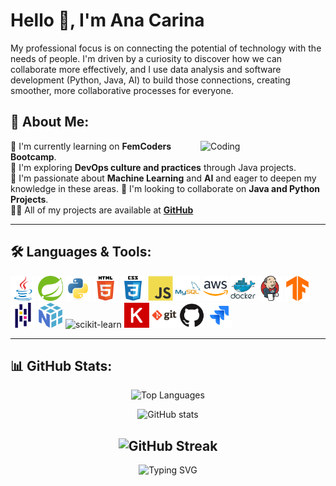 # Hello 👋, I'm Ana Carina

My professional focus is on connecting the potential of technology with the needs of people. I'm driven by a curiosity to discover how we can collaborate more effectively, and I use data analysis and software development (Python, Java, AI) to build those connections, creating smoother, more collaborative processes for everyone.

## 🚀 About Me:

<img align="right" alt="Coding" width="200" src="https://media.giphy.com/media/v1.Y2lkPWVjZjA1ZTQ3dDEwMHA5NDZhMHVvNzVmdzNhcWtvb285dmxhY2o4dnJnZ2ZtMXUyeCZlcD12MV9naWZzX3NlYXJjaCZjdD1n/3o6ZsVLQTBtpTQ7bZC/giphy.gif">

🌱 I'm currently learning on **FemCoders Bootcamp**.  
🌱 I'm exploring **DevOps culture and practices** through Java projects.  
🌱 I'm passionate about **Machine Learning** and **AI** and eager to deepen my knowledge in these areas.
👯 I'm looking to collaborate on **Java and Python Projects**.  
👨‍💻 All of my projects are available at **[GitHub](https://github.com/acpp2510)**  


---

## 🛠️ Languages & Tools:

<p align="left">
<img src="https://raw.githubusercontent.com/devicons/devicon/master/icons/java/java-original.svg" alt="java" width="40" height="40"/>
<img src="https://raw.githubusercontent.com/devicons/devicon/master/icons/spring/spring-original.svg" alt="spring" width="40" height="40"/>
<img src="https://raw.githubusercontent.com/devicons/devicon/master/icons/python/python-original.svg" alt="python" width="40" height="40"/>
<img src="https://raw.githubusercontent.com/devicons/devicon/master/icons/html5/html5-original-wordmark.svg" alt="html5" width="40" height="40"/>
<img src="https://raw.githubusercontent.com/devicons/devicon/master/icons/css3/css3-original-wordmark.svg" alt="css3" width="40" height="40"/>
<img src="https://raw.githubusercontent.com/devicons/devicon/master/icons/javascript/javascript-original.svg" alt="javascript" width="40" height="40"/>
<img src="https://raw.githubusercontent.com/devicons/devicon/master/icons/mysql/mysql-original-wordmark.svg" alt="mysql" width="40" height="40"/>
<img src="https://raw.githubusercontent.com/devicons/devicon/master/icons/amazonwebservices/amazonwebservices-original-wordmark.svg" alt="aws" width="40" height="40"/>
<img src="https://raw.githubusercontent.com/devicons/devicon/master/icons/docker/docker-original-wordmark.svg" alt="docker" width="40" height="40"/>
<img src="https://raw.githubusercontent.com/devicons/devicon/master/icons/jenkins/jenkins-original.svg" alt="jenkins" width="40" height="40"/>
<img src="https://raw.githubusercontent.com/devicons/devicon/master/icons/tensorflow/tensorflow-original.svg" alt="tensorflow" width="40" height="40"/>
<img src="https://raw.githubusercontent.com/devicons/devicon/master/icons/pandas/pandas-original.svg" alt="pandas" width="40" height="40"/>
<img src="https://raw.githubusercontent.com/devicons/devicon/master/icons/numpy/numpy-original.svg" alt="numpy" width="40" height="40"/>
<img src="https://upload.wikimedia.org/wikipedia/commons/0/05/Scikit_learn_logo_small.svg" alt="scikit-learn" width="40" height="40"/>
<img src="https://raw.githubusercontent.com/devicons/devicon/master/icons/keras/keras-original.svg" alt="keras" width="40" height="40"/>
<img src="https://raw.githubusercontent.com/devicons/devicon/master/icons/git/git-original-wordmark.svg" alt="git" width="40" height="40"/>
<img src="https://raw.githubusercontent.com/devicons/devicon/master/icons/github/github-original.svg" alt="github" width="40" height="40"/>
<img src="https://raw.githubusercontent.com/devicons/devicon/master/icons/jira/jira-original.svg" alt="jira" width="40" height="40"/>
</p>



<p align="left">

</p>

<p align="left">

</p>

<p align="left">

</p>

<p align="left">


</p>

---

## 📊 GitHub Stats:

<div align="center">

![Top Languages](https://github-readme-stats.vercel.app/api/top-langs/?username=acpp2510&layout=compact&theme=radical)

</div>

<div align="center">
  
![GitHub stats](https://github-readme-stats.vercel.app/api?username=acpp2510&show_icons=true&theme=radical&hide_border=true&count_private=true)

</div>

<div align="center">

![GitHub Streak](https://github-readme-streak-stats.herokuapp.com/?user=acpp2510&theme=radical)
---

<div align="center">

![Typing SVG](https://readme-typing-svg.herokuapp.com?font=Fira+Code&pause=1000&color=F75C7E&width=435&lines=Junior+Backend+Developer;DevOps;Machine+Learning+Enthusiast;Always+learning+new+things+✨)

</div>
